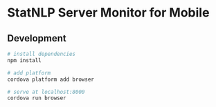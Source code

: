 # StatNLP Server Monitor for Mobile

## Development

``` bash
# install dependencies
npm install

# add platform
cordova platform add browser

# serve at localhost:8000
cordova run browser
```
